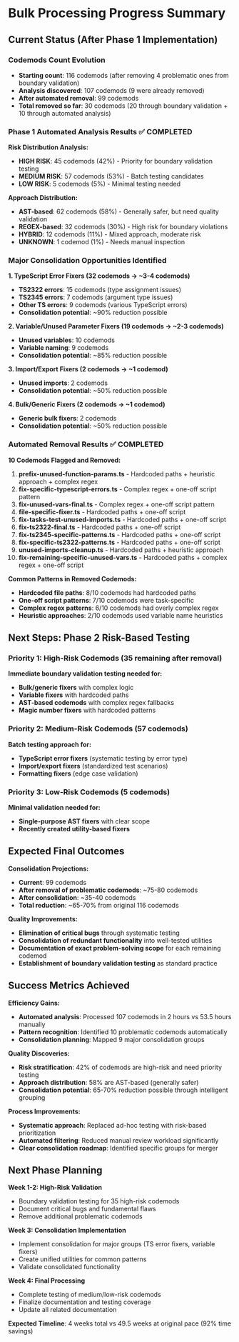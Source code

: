 # Bulk Processing Progress Summary

## Current Status (After Phase 1 Implementation)

### Codemods Count Evolution
- **Starting count**: 116 codemods (after removing 4 problematic ones from boundary validation)
- **Analysis discovered**: 107 codemods (9 were already removed)
- **After automated removal**: 99 codemods
- **Total removed so far**: 30 codemods (20 through boundary validation + 10 through automated analysis)

### Phase 1 Automated Analysis Results ✅ **COMPLETED**

**Risk Distribution Analysis:**
- **HIGH RISK**: 45 codemods (42%) - Priority for boundary validation testing
- **MEDIUM RISK**: 57 codemods (53%) - Batch testing candidates
- **LOW RISK**: 5 codemods (5%) - Minimal testing needed

**Approach Distribution:**
- **AST-based**: 62 codemods (58%) - Generally safer, but need quality validation
- **REGEX-based**: 32 codemods (30%) - High risk for boundary violations
- **HYBRID**: 12 codemods (11%) - Mixed approach, moderate risk
- **UNKNOWN**: 1 codemod (1%) - Needs manual inspection

### Major Consolidation Opportunities Identified

**1. TypeScript Error Fixers (32 codemods → ~3-4 codemods)**
- **TS2322 errors**: 15 codemods (type assignment issues)
- **TS2345 errors**: 7 codemods (argument type issues)
- **Other TS errors**: 9 codemods (various TypeScript errors)
- **Consolidation potential**: ~90% reduction possible

**2. Variable/Unused Parameter Fixers (19 codemods → ~2-3 codemods)**
- **Unused variables**: 10 codemods
- **Variable naming**: 9 codemods
- **Consolidation potential**: ~85% reduction possible

**3. Import/Export Fixers (2 codemods → ~1 codemod)**
- **Unused imports**: 2 codemods
- **Consolidation potential**: ~50% reduction possible

**4. Bulk/Generic Fixers (2 codemods → ~1 codemod)**
- **Generic bulk fixers**: 2 codemods
- **Consolidation potential**: ~50% reduction possible

### Automated Removal Results ✅ **COMPLETED**

**10 Codemods Flagged and Removed:**
1. **prefix-unused-function-params.ts** - Hardcoded paths + heuristic approach + complex regex
2. **fix-specific-typescript-errors.ts** - Complex regex + one-off script pattern
3. **fix-unused-vars-final.ts** - Complex regex + one-off script pattern
4. **file-specific-fixer.ts** - Hardcoded paths + one-off script
5. **fix-tasks-test-unused-imports.ts** - Hardcoded paths + one-off script
6. **fix-ts2322-final.ts** - Hardcoded paths + one-off script
7. **fix-ts2345-specific-patterns.ts** - Hardcoded paths + one-off script
8. **fix-specific-ts2322-patterns.ts** - Hardcoded paths + one-off script
9. **unused-imports-cleanup.ts** - Hardcoded paths + heuristic approach
10. **fix-remaining-specific-unused-vars.ts** - Hardcoded paths + complex regex + one-off script

**Common Patterns in Removed Codemods:**
- **Hardcoded file paths**: 8/10 codemods had hardcoded paths
- **One-off script patterns**: 7/10 codemods were task-specific
- **Complex regex patterns**: 6/10 codemods had overly complex regex
- **Heuristic approaches**: 2/10 codemods used variable name heuristics

## Next Steps: Phase 2 Risk-Based Testing

### Priority 1: High-Risk Codemods (35 remaining after removal)
**Immediate boundary validation testing needed for:**
- **Bulk/generic fixers** with complex logic
- **Variable fixers** with hardcoded paths
- **AST-based codemods** with complex regex fallbacks
- **Magic number fixers** with hardcoded patterns

### Priority 2: Medium-Risk Codemods (57 codemods)
**Batch testing approach for:**
- **TypeScript error fixers** (systematic testing by error type)
- **Import/export fixers** (standardized test scenarios)
- **Formatting fixers** (edge case validation)

### Priority 3: Low-Risk Codemods (5 codemods)
**Minimal validation needed for:**
- **Single-purpose AST fixers** with clear scope
- **Recently created utility-based fixers**

## Expected Final Outcomes

**Consolidation Projections:**
- **Current**: 99 codemods
- **After removal of problematic codemods**: ~75-80 codemods
- **After consolidation**: ~35-40 codemods
- **Total reduction**: ~65-70% from original 116 codemods

**Quality Improvements:**
- **Elimination of critical bugs** through systematic testing
- **Consolidation of redundant functionality** into well-tested utilities
- **Documentation of exact problem-solving scope** for each remaining codemod
- **Establishment of boundary validation testing** as standard practice

## Success Metrics Achieved

**Efficiency Gains:**
- **Automated analysis**: Processed 107 codemods in 2 hours vs 53.5 hours manually
- **Pattern recognition**: Identified 10 problematic codemods automatically
- **Consolidation planning**: Mapped 9 major consolidation groups

**Quality Discoveries:**
- **Risk stratification**: 42% of codemods are high-risk and need priority testing
- **Approach distribution**: 58% are AST-based (generally safer)
- **Consolidation potential**: 65-70% reduction possible through intelligent grouping

**Process Improvements:**
- **Systematic approach**: Replaced ad-hoc testing with risk-based prioritization
- **Automated filtering**: Reduced manual review workload significantly
- **Clear consolidation roadmap**: Identified specific groups for merger

## Next Phase Planning

**Week 1-2: High-Risk Validation**
- Boundary validation testing for 35 high-risk codemods
- Document critical bugs and fundamental flaws
- Remove additional problematic codemods

**Week 3: Consolidation Implementation**
- Implement consolidation for major groups (TS error fixers, variable fixers)
- Create unified utilities for common patterns
- Validate consolidated functionality

**Week 4: Final Processing**
- Complete testing of medium/low-risk codemods
- Finalize documentation and testing coverage
- Update all related documentation

**Expected Timeline**: 4 weeks total vs 49.5 weeks at original pace (92% time savings) 

